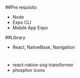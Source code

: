 
##Pre requisito
- Node
- Expo CLI
- Mobile App Expo

##Library
- React, NativeBase, Navigation

#
- react-native-svg-transformer
- phosphor icons